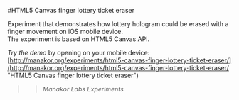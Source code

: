#HTML5 Canvas finger lottery ticket eraser

Experiment that demonstrates how lottery hologram could be erased with a finger movement on iOS mobile device.  
The experiment is based on HTML5 Canvas API.  
  
*Try the demo* by opening on your mobile device: [http://manakor.org/experiments/html5-canvas-finger-lottery-ticket-eraser/](http://manakor.org/experiments/html5-canvas-finger-lottery-ticket-eraser/ "HTML5 Canvas finger lottery ticket eraser")  

> > *Manakor Labs Experiments*